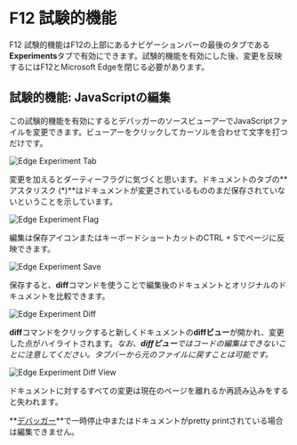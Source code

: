 # F12 試験的機能

F12 試験的機能はF12の上部にあるナビゲーションバーの最後のタブである**Experiments**タブで有効にできます。試験的機能を有効にした後、変更を反映するにはF12とMicrosoft Edgeを閉じる必要があります。

## 試験的機能: JavaScriptの編集

この試験的機能を有効にするとデバッガーのソースビューアーでJavaScriptファイルを変更できます。ビューアーをクリックしてカーソルを合わせて文字を打つだけです。

![Edge Experiment Tab](../media/Edge_Experiments_edit.gif)

変更を加えるとダーティーフラグに気づくと思います。ドキュメントのタブの**アスタリスク (*)**はドキュメントが変更されているもののまだ保存されていないということを示しています。

![Edge Experiment Flag](../media/Edge_Experiment_flag.png)

編集は保存アイコンまたはキーボードショートカットのCTRL + Sでページに反映できます。

![Edge Experiment Save](../media/Edge_Experiment_save.png)

保存すると、**diff**コマンドを使うことで編集後のドキュメントとオリジナルのドキュメントを比較できます。

![Edge Experiment Diff](../media/Edge_Experiment_diff.png)

**diff**コマンドをクリックすると新しくドキュメントの**diffビュー**が開かれ、変更した点がハイライトされます。*なお、**diffビュー**ではコードの編集はできないことに注意してください。タブバーから元のファイルに戻すことは可能です。*

![Edge Experiment Diff View](../media/Edge_Experiment_diff_view.png)

ドキュメントに対するすべての変更は現在のページを離れるか再読み込みをすると失われます。

**[デバッガー](../debugger/)**で一時停止中またはドキュメントがpretty printされている場合は編集できません。